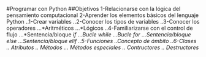#Programar con Python
##Objetivos
1-Relacionarse con la lógica del pensamiento computacional
2-Aprender los elementos básicos del lenguaje Python
..1-Crear variables
..2-Conocer los tipos de variables
..3-Conocer los operadores
...*Aritméticos
...*Lógicos
..4-Familiarizarse con el control de flujo
...*Sentencia/bloque *if*
...*Bucle *while*
...*Bucle *for*
...*Sentencia/bloque *else*
...*Sentencia/bloque *elif*
..5-Funciones
..*Concepto de *ámbito*
..6-Clases
..* *Atributos*
..* *Métodos*
...* Métodos especiales
..* *Contructores*
..* *Destructores*
